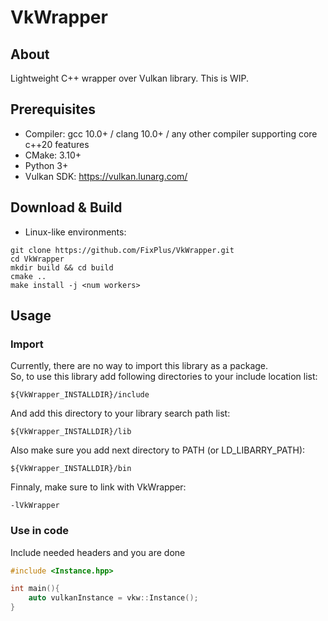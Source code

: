 # VkWrapper
## About
Lightweight C++ wrapper over Vulkan library. This is WIP.
## Prerequisites
* Compiler: gcc 10.0+ / clang 10.0+ / any other compiler supporting core c++20 features
* CMake: 3.10+
* Python 3+
* Vulkan SDK: https://vulkan.lunarg.com/
## Download & Build
* Linux-like environments:
```
git clone https://github.com/FixPlus/VkWrapper.git
cd VkWrapper
mkdir build && cd build
cmake ..
make install -j <num workers>
```
## Usage
### Import
Currently, there are no way to import this library as a package.\
So, to use this library add following directories to your include location list:
```
${VkWrapper_INSTALLDIR}/include
```
And add this directory to your library search path list:
```
${VkWrapper_INSTALLDIR}/lib
```
Also make sure you add next directory to PATH (or LD_LIBARRY_PATH):
```
${VkWrapper_INSTALLDIR}/bin
```
Finnaly, make sure to link with VkWrapper:
```
-lVkWrapper
```
### Use in code
Include needed headers and you are done
```c++
#include <Instance.hpp>

int main(){
    auto vulkanInstance = vkw::Instance();
}
```